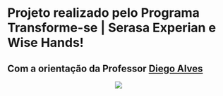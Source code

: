 
# Projeto realizado pelo Programa Transforme-se | Serasa Experian e Wise Hands!

## Com a orientação da Professor [Diego Alves](https://github.com/diegoalvesone)


<p align="center">
<img src="https://wisehands.app/wp-content/uploads/2022/10/header_mob_v3.jpg">
</p>
